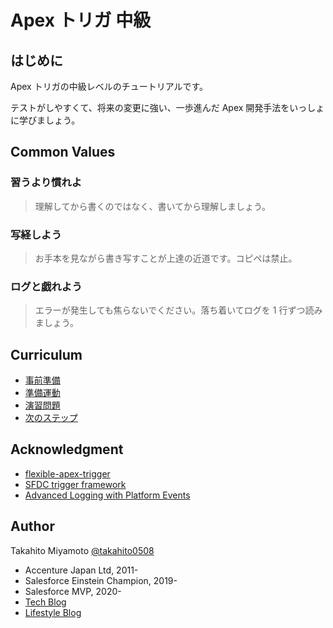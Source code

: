 # Apex トリガ 中級

## はじめに

Apex トリガの中級レベルのチュートリアルです。

テストがしやすくて、将来の変更に強い、一歩進んだ Apex 開発手法をいっしょに学びましょう。

## Common Values

### 習うより慣れよ

> 理解してから書くのではなく、書いてから理解しましょう。

### 写経しよう

> お手本を見ながら書き写すことが上達の近道です。コピペは禁止。

### ログと戯れよう

> エラーが発生しても焦らないでください。落ち着いてログを 1 行ずつ読みましょう。

## Curriculum

- [事前準備]()
- [準備運動]()
- [演習問題]()
- [次のステップ]()

## Acknowledgment

- [flexible-apex-trigger](https://github.com/takahitomiyamoto/flexible-apex-trigger#flexible-apex-trigger)
- [SFDC trigger framework](https://github.com/kevinohara80/sfdc-trigger-framework)
- [Advanced Logging with Platform Events](https://github.com/afawcett/eventlogging)

## Author

Takahito Miyamoto [@takahito0508](https://twitter.com/takahito0508)

- Accenture Japan Ltd, 2011-
- Salesforce Einstein Champion, 2019-
- Salesforce MVP, 2020-
- [Tech Blog](https://qiita.com/takahito0508)
- [Lifestyle Blog](https://medium.com/takahitomiyamoto)
